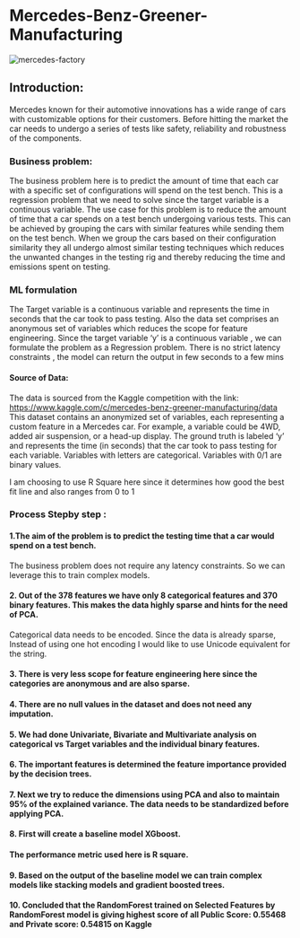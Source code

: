 # Mercedes-Benz-Greener-Manufacturing

![mercedes-factory](https://user-images.githubusercontent.com/90169527/155000917-97c33e54-a4a5-4ed4-8dd5-3ea2c23e9afb.jpg)


## Introduction:
Mercedes known for their automotive innovations has a wide range of cars with customizable options for their customers. Before hitting the market the car needs to undergo a series of tests like safety, reliability and robustness of the components.

### Business problem:
The business problem here is to predict the amount of time that each car with a specific set of configurations will spend on the test bench. This is a regression problem that we need to solve since the target variable is a continuous variable.
The use case for this problem is to reduce the amount of time that a car spends on a test bench undergoing various tests. This can be achieved by grouping the cars with similar features while sending them on the test bench. When we group the cars based on their configuration similarity they all undergo almost similar testing techniques which reduces the unwanted changes in the testing rig and thereby reducing the time and emissions spent on testing.

### ML formulation
The Target variable is a continuous variable and represents the time in seconds that the car took to pass testing. Also the data set comprises an anonymous set of variables which reduces the scope for feature engineering. Since the target variable ‘y’ is a continuous variable , we can formulate the problem as a Regression problem. There is no strict latency constraints , the model can return the output in few seconds to a few mins

#### Source of Data:
The data is sourced from the Kaggle competition with the link:
https://www.kaggle.com/c/mercedes-benz-greener-manufacturing/data
This dataset contains an anonymized set of variables, each representing a custom feature in a Mercedes car. For example, a variable could be 4WD, added air suspension, or a head-up display.
The ground truth is labeled ‘y’ and represents the time (in seconds) that the car took to pass testing for each variable.
Variables with letters are categorical. Variables with 0/1 are binary values.

I am choosing to use R Square here since it determines how good the best fit line and also ranges from 0 to 1
### Process Stepby step :
#### 1.The aim of the problem is to predict the testing time that a car would spend on a test bench.
  The business problem does not require any latency constraints. So we can leverage this to train complex models.
#### 2. Out of the 378 features we have only 8 categorical features and 370 binary features. This makes the data highly sparse and hints for the need of PCA.
  Categorical data needs to be encoded. Since the data is already sparse, Instead of using one hot encoding I would like to use Unicode equivalent for the string.
#### 3. There is very less scope for feature engineering here since the categories are anonymous and are also sparse.
#### 4. There are no null values in the dataset and does not need any imputation.
#### 5. We had done Univariate, Bivariate and Multivariate analysis on categorical vs Target variables and the individual binary features.
#### 6. The important features is determined the feature importance provided by the decision trees.
#### 7. Next we try to reduce the dimensions using PCA and also to maintain 95% of the explained variance. The data needs to be standardized before applying PCA.
#### 8. First will create a baseline model XGboost.
#### The performance metric used here is R square.
#### 9. Based on the output of the baseline model we can train complex models like stacking models and gradient boosted trees.
#### 10. Concluded that the RandomForest trained on Selected Features by RandomForest model is giving highest score of all Public Score: 0.55468 and Private score: 0.54815 on Kaggle
